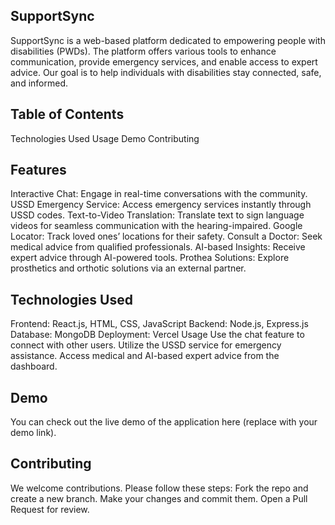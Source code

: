 ## SupportSync
SupportSync is a web-based platform dedicated to empowering people with disabilities (PWDs). The platform offers various tools to enhance communication, provide emergency services, and enable access to expert advice. Our goal is to help individuals with disabilities stay connected, safe, and informed.

## Table of Contents
Technologies Used
Usage
Demo
Contributing

## Features
Interactive Chat: Engage in real-time conversations with the community.
USSD Emergency Service: Access emergency services instantly through USSD codes.
Text-to-Video Translation: Translate text to sign language videos for seamless communication with the hearing-impaired.
Google Locator: Track loved ones’ locations for their safety.
Consult a Doctor: Seek medical advice from qualified professionals.
AI-based Insights: Receive expert advice through AI-powered tools.
Prothea Solutions: Explore prosthetics and orthotic solutions via an external partner.

## Technologies Used
Frontend: React.js, HTML, CSS, JavaScript
Backend: Node.js, Express.js
Database: MongoDB
Deployment: Vercel
Usage
Use the chat feature to connect with other users.
Utilize the USSD service for emergency assistance.
Access medical and AI-based expert advice from the dashboard.

## Demo
You can check out the live demo of the application here (replace with your demo link).

## Contributing
We welcome contributions. Please follow these steps:
Fork the repo and create a new branch.
Make your changes and commit them.
Open a Pull Request for review.
